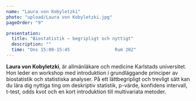 ```yaml
---
name: "Laura von Kobyletzki"
photo: "upload/Laura von Kobyletzki.jpg"
pageOrder: "9"

presentation:
  title: "Biostatistik – begripligt och nyttigt"
  description: ""
  time: "Ons 15:00-15:45                 Rum 202"
---
```

**Laura von Kobyletzki**, är allmänläkare och medicine Karlstads universitet.
Hon leder en workshop med introduktion i grundläggande principer av biostatistik och statistiska analyser. På ett lättbegripligt och trevligt sätt kan du lära dig nyttiga ting om deskriptiv statistik, p-värde, konfidens intervall, t-test, odds kvot och en kort introduktion till multivariata metoder.
